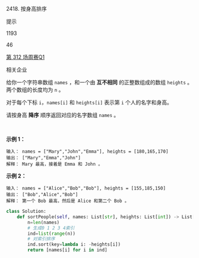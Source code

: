 2418. 按身高排序

提示

1193

46

[第 312 场周赛](https://leetcode.cn/contest/weekly-contest-312)[Q1](https://leetcode.cn/contest/weekly-contest-312/problems/sort-the-people)

相关企业

给你一个字符串数组 `names` ，和一个由 **互不相同** 的正整数组成的数组 `heights` 。两个数组的长度均为 `n` 。

对于每个下标 `i`，`names[i]` 和 `heights[i]` 表示第 `i` 个人的名字和身高。

请按身高 **降序** 顺序返回对应的名字数组 `names` 。

 

**示例 1：**

```
输入： names = ["Mary","John","Emma"], heights = [180,165,170]
输出： ["Mary","Emma","John"]
解释： Mary 最高，接着是 Emma 和 John 。
```

**示例 2：**

```
输入： names = ["Alice","Bob","Bob"], heights = [155,185,150]
输出： ["Bob","Alice","Bob"]
解释： 第一个 Bob 最高，然后是 Alice 和第二个 Bob 。
```

```py
class Solution:
    def sortPeople(self, names: List[str], heights: List[int]) -> List[str]:
        n=len(names)
        # 生成0 1 2 3 4索引
        ind=list(range(n))
        # 对索引排序
        ind.sort(key=lambda i: -heights[i])
        return [names[i] for i in ind]
